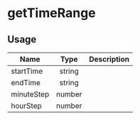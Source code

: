 <!-- 
This is an auto-generated markdown. 
You can change it in "src/molecules/TimeInput.tsx" and run build:docs to update this file.
-->
# getTimeRange

## Usage
| Name        | Type           | Description  |
| ----------- |:--------------:| ------------:|
|startTime|string|
|endTime|string|
|minuteStep|number|
|hourStep|number|
